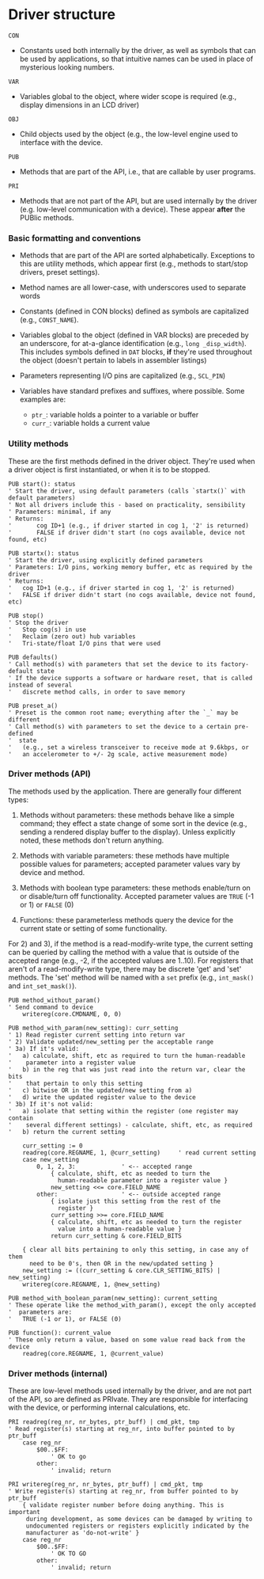 # Driver structure

`CON`
* Constants used both internally by the driver, as well as symbols that can be used by
applications, so that intuitive names can be used in place of mysterious looking numbers.

`VAR`
* Variables global to the object, where wider scope is required (e.g., display dimensions in an
LCD driver)

`OBJ`
* Child objects used by the object (e.g., the low-level engine used to interface with the device.

`PUB`
* Methods that are part of the API, i.e., that are callable by user programs.

`PRI`
* Methods that are not part of the API, but are used internally by the driver (e.g. low-level
communication with a device). These appear __after__ the PUBlic methods.


### Basic formatting and conventions

* Methods that are part of the API are sorted alphabetically. Exceptions to this are utility
methods, which appear first (e.g., methods to start/stop drivers, preset settings).

* Method names are all lower-case, with underscores used to separate words

* Constants (defined in CON blocks) defined as symbols are capitalized (e.g., `CONST_NAME`).

* Variables global to the object (defined in VAR blocks) are preceded by an underscore, for
at-a-glance identification (e.g., `long _disp_width`). This includes symbols defined in `DAT`
blocks, __if__ they're used throughout the object (doesn't pertain to labels in assembler listings)

* Parameters representing I/O pins are capitalized (e.g., `SCL_PIN`)

* Variables have standard prefixes and suffixes, where possible. Some examples are:
	* `ptr_`: variable holds a pointer to a variable or buffer
	* `curr_`: variable holds a current value


### Utility methods

These are the first methods defined in the driver object. They're used when a driver object is
first instantiated, or when it is to be stopped.

```spin
PUB start(): status
' Start the driver, using default parameters (calls `startx()` with default parameters)
' Not all drivers include this - based on practicality, sensibility
' Parameters: minimal, if any
' Returns:
'       cog ID+1 (e.g., if driver started in cog 1, '2' is returned)
'       FALSE if driver didn't start (no cogs available, device not found, etc)

PUB startx(): status
' Start the driver, using explicitly defined parameters
' Parameters: I/O pins, working memory buffer, etc as required by the driver
' Returns:
'	cog ID+1 (e.g., if driver started in cog 1, '2' is returned)
'	FALSE if driver didn't start (no cogs available, device not found, etc)

PUB stop()
' Stop the driver
'	Stop cog(s) in use
'	Reclaim (zero out) hub variables
'	Tri-state/float I/O pins that were used

PUB defaults()
' Call method(s) with parameters that set the device to its factory-default state
' If the device supports a software or hardware reset, that is called instead of several
'	discrete method calls, in order to save memory

PUB preset_a()
' Preset is the common root name; everything after the `_` may be different
' Call method(s) with parameters to set the device to a certain pre-defined
'  state
'	(e.g., set a wireless transceiver to receive mode at 9.6kbps, or
'	an accelerometer to +/- 2g scale, active measurement mode)
```


### Driver methods (API)

The methods used by the application.
There are generally four different types:
1) Methods without parameters: these methods behave like a simple command; they effect a state
change of some sort in the device (e.g., sending a rendered display buffer to the display). Unless
explicitly noted, these methods don't return anything.

2) Methods with variable parameters: these methods have multiple possible values for parameters;
accepted parameter values vary by device and method.

3) Methods with boolean type parameters: these methods enable/turn on or disable/turn off
functionality. Accepted parameter values are `TRUE` (-1 or 1) or `FALSE` (0)

4) Functions: these parameterless methods query the device for the current state or setting of some
functionality.

For 2) and 3), if the method is a read-modify-write type, the current setting can be queried by
calling the method with a value that is outside of the accepted range (e.g., -2, if the accepted
values are 1..10).
For registers that aren't of a read-modify-write type, there may be discrete 'get' and 'set'
methods. The 'set' method will be named with a `set` prefix (e.g., `int_mask()` and
`int_set_mask()`).

```spin
PUB method_without_param()
' Send command to device
	writereg(core.CMDNAME, 0, 0)

PUB method_with_param(new_setting): curr_setting
' 1) Read register current setting into return var
' 2) Validate updated/new_setting per the acceptable range
' 3a) If it's valid:
'	a) calculate, shift, etc as required to turn the human-readable
'	 parameter into a register value
'	b) in the reg that was just read into the return var, clear the bits
'	 that pertain to only this setting
'	c) bitwise OR in the updated/new setting from a)
'	d) write the updated register value to the device
' 3b) If it's not valid:
'	a) isolate that setting within the register (one register may contain
'	 several different settings) - calculate, shift, etc, as required
'	b) return the current setting

	curr_setting := 0
	readreg(core.REGNAME, 1, @curr_setting)		' read current setting
	case new_setting
		0, 1, 2, 3:				' <-- accepted range
			{ calculate, shift, etc as needed to turn the
			  human-readable parameter into a register value }
			new_setting <<= core.FIELD_NAME
		other:					' <-- outside accepted range
			{ isolate just this setting from the rest of the
			  register }
			curr_setting >>= core.FIELD_NAME
			{ calculate, shift, etc as needed to turn the register
			  value into a human-readable value }
			return curr_setting & core.FIELD_BITS

	{ clear all bits pertaining to only this setting, in case any of them
	  need to be 0's, then OR in the new/updated setting }
	new_setting := ((curr_setting & core.CLR_SETTING_BITS) | new_setting)
	writereg(core.REGNAME, 1, @new_setting)
```

```spin
PUB method_with_boolean_param(new_setting): current_setting
' These operate like the method_with_param(), except the only accepted
'  parameters are:
'	TRUE (-1 or 1), or FALSE (0)
```

```spin
PUB function(): current_value
' These only return a value, based on some value read back from the device
	readreg(core.REGNAME, 1, @current_value)
```


### Driver methods (internal)

These are low-level methods used internally by the driver, and are not part of the API, so are
defined as PRIvate.
They are responsible for interfacing with the device, or performing internal calculations, etc.

```spin
PRI readreg(reg_nr, nr_bytes, ptr_buff) | cmd_pkt, tmp
' Read register(s) starting at reg_nr, into buffer pointed to by ptr_buff
	case reg_nr
		$00..$FF:
			' OK to go
		other:
			' invalid; return
```

```spin
PRI writereg(reg_nr, nr_bytes, ptr_buff) | cmd_pkt, tmp
' Write register(s) starting at reg_nr, from buffer pointed to by ptr_buff
    { validate register number before doing anything. This is important
     during development, as some devices can be damaged by writing to
     undocumented registers or registers explicitly indicated by the
     manufacturer as 'do-not-write' }
    case reg_nr
		$00..$FF:
			' OK TO GO
		other:
			' invalid; return
```

